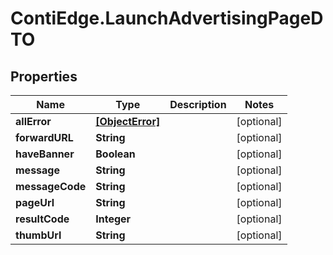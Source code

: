 # ContiEdge.LaunchAdvertisingPageDTO

## Properties
Name | Type | Description | Notes
------------ | ------------- | ------------- | -------------
**allError** | [**[ObjectError]**](ObjectError.md) |  | [optional] 
**forwardURL** | **String** |  | [optional] 
**haveBanner** | **Boolean** |  | [optional] 
**message** | **String** |  | [optional] 
**messageCode** | **String** |  | [optional] 
**pageUrl** | **String** |  | [optional] 
**resultCode** | **Integer** |  | [optional] 
**thumbUrl** | **String** |  | [optional] 


